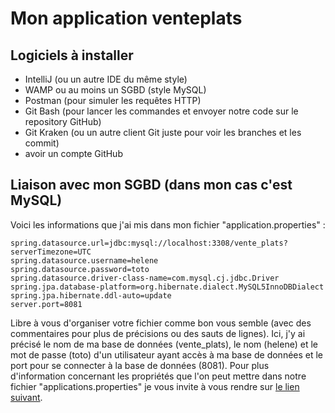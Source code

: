 # Mon application **venteplats**

## Logiciels à installer
* IntelliJ (ou un autre IDE du même style)
* WAMP ou au moins un SGBD (style MySQL)
* Postman (pour simuler les requêtes HTTP)
* Git Bash (pour lancer les commandes et envoyer notre code sur le repository GitHub)
* Git Kraken (ou un autre client Git juste pour voir les branches et les commit)
* avoir un compte GitHub

## Liaison avec mon SGBD (dans mon cas c'est MySQL)
Voici les informations que j'ai mis dans mon fichier "application.properties" :

    spring.datasource.url=jdbc:mysql://localhost:3308/vente_plats?serverTimezone=UTC
    spring.datasource.username=helene
    spring.datasource.password=toto
    spring.datasource.driver-class-name=com.mysql.cj.jdbc.Driver
    spring.jpa.database-platform=org.hibernate.dialect.MySQL5InnoDBDialect
    spring.jpa.hibernate.ddl-auto=update
    server.port=8081

Libre à vous d'organiser votre fichier comme bon vous semble (avec des commentaires pour plus de précisions ou des
sauts de lignes).
Ici, j'y ai précisé le nom de ma base de données (vente_plats), le nom (helene) et le mot de passe (toto) d'un
utilisateur ayant accès à ma base de données et le port pour se connecter à la base de données (8081). Pour plus
 d'information concernant les propriétés que l'on peut mettre dans notre fichier "applications.properties" je vous
 invite à vous rendre sur
 [le lien suivant](https://docs.spring.io/spring-boot/docs/current/reference/html/appendix-application-properties.html).





